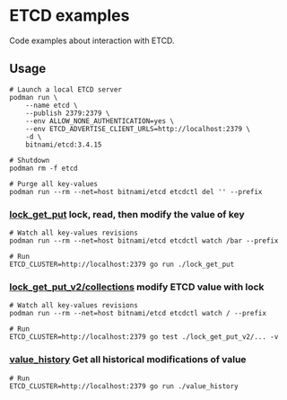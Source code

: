 # ETCD examples

Code examples about interaction with ETCD.

## Usage

```shell
# Launch a local ETCD server
podman run \
	--name etcd \
	--publish 2379:2379 \
	--env ALLOW_NONE_AUTHENTICATION=yes \
	--env ETCD_ADVERTISE_CLIENT_URLS=http://localhost:2379 \
	-d \
	bitnami/etcd:3.4.15

# Shutdown
podman rm -f etcd

# Purge all key-values
podman run --rm --net=host bitnami/etcd etcdctl del '' --prefix
```

### [lock_get_put](lock_get_put/main.go) lock, read, then modify the value of key

```shell
# Watch all key-values revisions
podman run --rm --net=host bitnami/etcd etcdctl watch /bar --prefix

# Run
ETCD_CLUSTER=http://localhost:2379 go run ./lock_get_put 
```

### [lock_get_put_v2/collections](lock_get_put_v2/collections/value_test.go) modify ETCD value with lock

```shell
# Watch all key-values revisions
podman run --rm --net=host bitnami/etcd etcdctl watch / --prefix

# Run
ETCD_CLUSTER=http://localhost:2379 go test ./lock_get_put_v2/... -v
```

### [value_history](value_history/main.go) Get all historical modifications of value

```shell
# Run
ETCD_CLUSTER=http://localhost:2379 go run ./value_history
```
